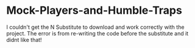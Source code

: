 # Mock-Players-and-Humble-Traps
I couldn't get the N Substitute to download and work correctly with the project. The error is from re-writing the code before the substitute and it didnt like that!
